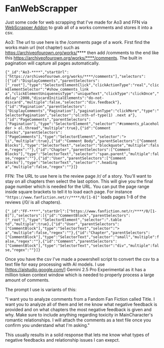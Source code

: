 # FanWebScrapper

Just some code for web scrapping that I've made for Ao3 and FFN via [WebScrapper Addon](https://webscraper.io/) to grab all of a works comments and stores it into a csv.

Ao3: The url to use here is the /comments page of a work. First find the works main url (not chapter) such as https://archiveofourown.org/works/**** then add /comments to the end like this https://archiveofourown.org/works/****/comments. The built in pagination will capture all pages automatically.

```{"_id":"Ao3-****","startUrl":["https://archiveofourown.org/works/****/comments"],"selectors":[{"id":"DisplayComments","parentSelectors":["_root"],"type":"SelectorElementClick","clickActionType":"real","clickElementSelector":"#show_comments_link a","clickElementUniquenessType":"uniqueText","clickType":"clickOnce","delay":2000,"discardInitialElements":"do-not-discard","multiple":false,"selector":"div.feedback"},{"id":"Pagination","parentSelectors":["DisplayComments","Pagination"],"paginationType":"clickMore","type":"SelectorPagination","selector":"ol:nth-of-type(1) .next a"},{"id":"PageComments","parentSelectors":["Pagination"],"type":"SelectorElement","selector":"#comments_placeholder > ol.thread","multiple":true},{"id":"Comment Blocks","parentSelectors":["PageComments"],"type":"SelectorElement","selector":"> li","multiple":true},{"id":"Comment Body","parentSelectors":["Comment Blocks"],"type":"SelectorText","selector":"blockquote","multiple":false,"regex":""},{"id":"Chapter","parentSelectors":["Comment Blocks"],"type":"SelectorText","selector":"span.parent","multiple":false,"regex":""},{"id":"User","parentSelectors":["Comment Blocks"],"type":"SelectorText","selector":".heading a","multiple":false,"regex":""}]}```


FFN: The URL to use here is the review page /r/ of a story. You'll want to stay on all chapters then select the last option. This will give you the final page number which is needed for the URL. You can put the page range inside square brackets to tell it to load each page. For instance ```"https://www.fanfiction.net/r/****/0/[1-8]"``` loads pages 1-8 of the reviews (/0/ is all chapters). 

```{"_id":"FF-****","startUrl":["https://www.fanfiction.net/r/****/0/[1-8]"],"selectors":[{"id":"CommentBlock","parentSelectors":["_root"],"type":"SelectorElement","selector":".table td","multiple":true},{"id":"User","parentSelectors":["CommentBlock"],"type":"SelectorText","selector":"> a","multiple":false,"regex":""},{"id":"Chapter","parentSelectors":["CommentBlock"],"type":"SelectorText","selector":"small","multiple":false,"regex":""},{"id":"Comment","parentSelectors":["CommentBlock"],"type":"SelectorText","selector":"div","multiple":false,"regex":""}]}```

Once you have the csv I've made a powershell script to convert the csv to a text file for easy processing with AI models. I use [https://aistudio.google.com/] Gemini 2.5 Pro Experimental as it has a million token context window which is needed to properly process a large amount of comments. 

The prompt I use is variants of this:

"I want you to analyze comments from a Fandom Fan Fiction called Title. I want you to analyze all of them and let me know what negative feedback is provided and on what chapters the most negative feedback is given and why. Make sure to include anything regarding toxicity in MainCharacter's romantic relationships. I will attach the comments as a text file once you confirm you understand what I'm asking."

This usually results in a solid response that lets me know what types of negative feedbacks and relationship issues I can exepct. 
